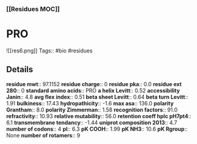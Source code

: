 ### [[Residues MOC]]
# PRO
![[res6.png]]
Tags:: #bio #residues
## Details
**residue mwt**:: 97.1152
**residue charge**:: 0
**residue pka**:: 0.0
**residue ext 280**:: 0
**standard amino acids**:: PRO
**a helix Levitt**:: 0.52
**accessibility Janin**:: 4.8
**avg flex index**:: 0.51
**beta sheet Levitt**:: 0.64
**beta turn Levitt**:: 1.91
**bulkiness**:: 17.43
**hydropathicity**:: -1.6
**max asa**:: 136.0
**polarity Grantham**:: 8.0
**polarity Zimmerman**:: 1.58
**recognition factors**:: 91.0
**refractivity**:: 10.93
**relative mutability**:: 56.0
**retention coeff hplc pH7pt4**:: 6.1
**transmembrane tendancy**:: -1.44
**uniprot composition 2013**:: 4.7
**number of codons**:: 4
**pI**:: 6.3
**pK COOH**:: 1.99
**pK NH3**:: 10.6
**pK Rgroup**:: None
**number of rotamers**:: 9
